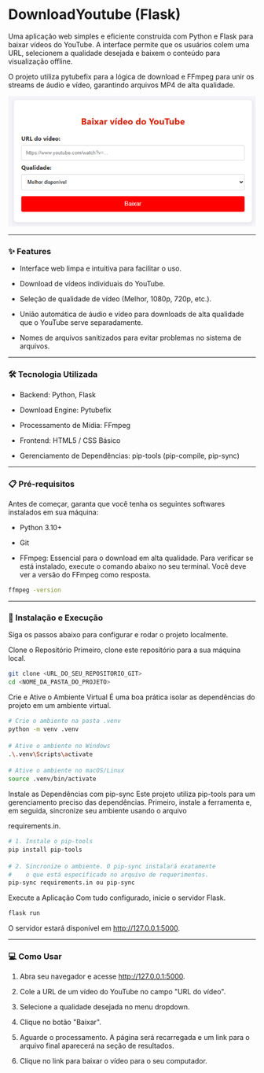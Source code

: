 # DownloadYoutube (Flask)
Uma aplicação web simples e eficiente construída com Python e Flask para baixar vídeos do YouTube. A interface permite que os usuários colem uma URL, selecionem a qualidade desejada e baixem o conteúdo para visualização offline.

O projeto utiliza pytubefix para a lógica de download e FFmpeg para unir os streams de áudio e vídeo, garantindo arquivos MP4 de alta qualidade.

![imagem](https://github.com/rosivaldocamjr/downloadyoutube/blob/main/Sem%20t%C3%ADtulo.png)

---

### ✨ Features
- Interface web limpa e intuitiva para facilitar o uso.

- Download de vídeos individuais do YouTube.

- Seleção de qualidade de vídeo (Melhor, 1080p, 720p, etc.).

- União automática de áudio e vídeo para downloads de alta qualidade que o YouTube serve separadamente.

- Nomes de arquivos sanitizados para evitar problemas no sistema de arquivos.

---

### 🛠️ Tecnologia Utilizada
- Backend: Python, Flask 

- Download Engine: Pytubefix 

- Processamento de Mídia: FFmpeg

- Frontend: HTML5 / CSS Básico

- Gerenciamento de Dependências: pip-tools (pip-compile, pip-sync)

---

### 📋 Pré-requisitos
Antes de começar, garanta que você tenha os seguintes softwares instalados em sua máquina:

- Python 3.10+

- Git

- FFmpeg: Essencial para o download em alta qualidade. Para verificar se está instalado, execute o comando abaixo no seu terminal. Você deve ver a versão do FFmpeg como resposta.

```Bash
ffmpeg -version
```

---

### 🚀 Instalação e Execução
Siga os passos abaixo para configurar e rodar o projeto localmente.

Clone o Repositório
Primeiro, clone este repositório para a sua máquina local.

```Bash
git clone <URL_DO_SEU_REPOSITORIO_GIT>
cd <NOME_DA_PASTA_DO_PROJETO>
```

Crie e Ative o Ambiente Virtual
É uma boa prática isolar as dependências do projeto em um ambiente virtual.

```Bash
# Crie o ambiente na pasta .venv
python -m venv .venv

# Ative o ambiente no Windows
.\.venv\Scripts\activate

# Ative o ambiente no macOS/Linux
source .venv/bin/activate
```

Instale as Dependências com pip-sync
Este projeto utiliza pip-tools para um gerenciamento preciso das dependências. Primeiro, instale a ferramenta e, em seguida, sincronize seu ambiente usando o arquivo 

requirements.in.

```Bash
# 1. Instale o pip-tools
pip install pip-tools

# 2. Sincronize o ambiente. O pip-sync instalará exatamente
#    o que está especificado no arquivo de requerimentos.
pip-sync requirements.in ou pip-sync
```

Execute a Aplicação
Com tudo configurado, inicie o servidor Flask.

```Bash
flask run
```
O servidor estará disponível em http://127.0.0.1:5000.

--- 

### 💻 Como Usar
1. Abra seu navegador e acesse http://127.0.0.1:5000.

2. Cole a URL de um vídeo do YouTube no campo "URL do vídeo".

3. Selecione a qualidade desejada no menu dropdown.

4. Clique no botão "Baixar".

5. Aguarde o processamento. A página será recarregada e um link para o arquivo final aparecerá na seção de resultados.

6. Clique no link para baixar o vídeo para o seu computador.
